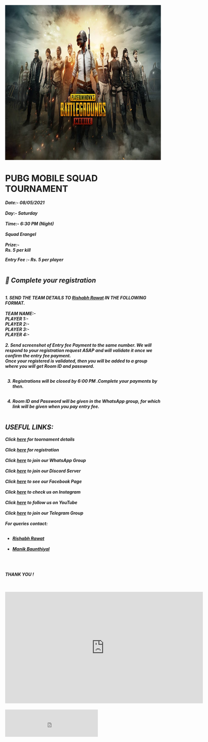 <!DOCTYPE html>
<html>

<body>
<title>All 'n All PUBG Tournaments</title>

<img src="pubg.jpg" width="1500" height="500">
<h1>PUBG MOBILE SQUAD TOURNAMENT</h1>
<p><strong><em>Date:- 08/05/2021 <br>
<br>
Day:- Saturday<br>
<br>
Time:- 6:30 PM (Night)<br>
<br>
Squad Erangel<br>
<br>
Prize:-<br> 
Rs. 5 per kill<br>

Entry Fee :- Rs. 5 per player<br>
<br>

<h2>📝 Complete your registration<br></h2>
<br>
1. SEND THE TEAM DETAILS TO <a href ="https://wa.me/919410576788"> Rishabh Rawat</a> IN THE FOLLOWING FORMAT.<br>
<br>
TEAM NAME:-<br>
PLAYER 1:-<br>
PLAYER 2:-<br>
PLAYER 3:-<br>
PLAYER 4:-<br>
<br>
2.  Send screenshot of Entry fee Payment to the same number. We will respond to your registration request ASAP and will validate it once we confirm the entry fee payment.<br>
Once your registered is validated, then you will be added to a group where you will get Room ID and password.<br><br>

3. Registrations will be closed by 6:00 PM .Complete your payments by then.<br><br>

4.  Room ID and Password will be given in the WhatsApp group, for which link will be given when you pay entry fee.<br><br>

<h2>USEFUL LINKS:<br></h2>

Click <a href="https://www.toornament.com/en_GB/tournaments/3415329751851745280/information">here</a> for toornament details<br>
<br>
Click <a href="https://wa.me/919410576788"> here</a> for registration<br>
<br>
Click <a href="https://chat.whatsapp.com/Jq1VZDFVRI8KxBaGP9affJ">here</a> to join our WhatsApp Group<br>
<br>
Click <a href="https://discord.gg/AuMDtpJ">here</a> to join our Discord Server<br>
<br>
Click <a href="https://www.facebook.com/PUBG-Mobile-Tournaments-745088795858501/?ti=as"> here</a> to see our Facebook Page<br>
<br>
Click <a href="https://www.instagram.com/allnall246174?r=nametag"> here</a> to check us on Instagram<br>
<br>
Click <a href="https://www.youtube.com/channel/UC1xO4OMpSJSMWMq56M_JMaA"> here</a> to follow us on YouTube<br>
<br>
Click <a href="https://t.me/joinchat/LG9gCE_is0T0ZdPVrO-aDQ"> here</a> to join our Telegram Group<br>
<br>
For queries contact:<br><br><ul> 
<li><a href="https://wa.me/919410576788">Rishabh Rawat</a></li><br>
<li><a href="https://wa.me/917617409819">Manik Baunthiyal</a></li><br></ul>
<br><br>
THANK YOU !
</em></strong></p>
<br><br>
<iframe width="640" height="360" src="https://widget.toornament.com/tournaments/3415329751851745280/?_locale=en_GB" allowfullscreen frameborder="0"></iframe><br><br>

<iframe width="300" height="88" src="https://widget.toornament.com/tournaments/3415329751851745280/registration?_locale=en_GB&theme=discipline" allowfullscreen frameborder="0"></iframe>                      
</body>
</html>
